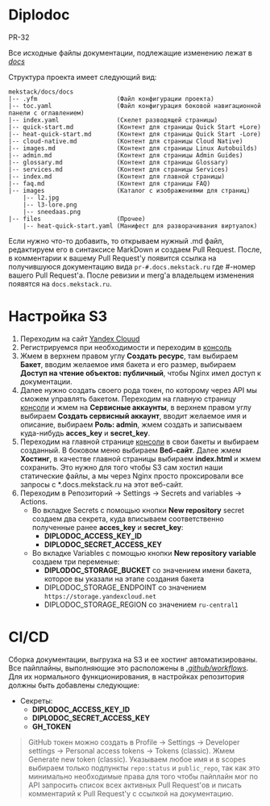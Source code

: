 # Diplodoc

PR-32

Все исходные файлы документации, подлежащие изменению лежат в [*docs*](./docs/)

Структура проекта имеет следующий вид:
```
mekstack/docs/docs
|-- .yfm                      (Файл конфигурации проекта)
|-- toc.yaml                  (Файл конфигурация боковой навигационной панели с оглавлением)
|-- index.yaml                (Скелет разводящей страницы)
|-- quick-start.md            (Контент для страницы Quick Start +Lore)
|-- heat-quick-start.md       (Контент для страницы Quick Start -Lore)
|-- cloud-native.md           (Контент для страницы Cloud Native)
|-- images.md                 (Контент для страницы Linux Autobuilds)
|-- admin.md                  (Контент для страницы Admin Guides)
|-- glossary.md               (Контент для страницы Glossary)
|-- services.md               (Контент для страницы Services)
|-- index.md                  (Контент для главной страницы)
|-- faq.md                    (Контент для страницы FAQ)
|-- images                    (Каталог с изображениями для страниц)
    |-- l2.jpg
    |-- l3-lore.png
    |-- sneedaas.png
|-- files                     (Прочее)
    |-- heat-quick-start.yaml (Манифест для разворачивания виртуалок)
```

Если нужно что-то добавить, то открываем нужный .md файл, редактируем его в синтаксисе MarkDown и создаем Pull Request. После, в комментарии к вашему Pull Request'у появится ссылка на получившуюся документацию вида `pr-#.docs.mekstack.ru` где #-номер вашего Pull Request'a. После ревизии и merg'a владельцем изменения появятся на `docs.mekstack.ru`.


# Настройка S3

1. Переходим на сайт [Yandex Clouud](https://cloud.yandex.ru/services/storage)  
2. Регистрируемся при необходимости и переходим в [консоль](https://console.cloud.yandex.ru/)  
3. Жмем в верхнем правом углу **Создать ресурс**, там выбираем **Бакет**, вводим желаемое имя бакета и его размер, выбираем **Доступ на чтение объектов: публичный**, чтобы Nginx имел доступ к документации.  
4. Далее нужно создать своего рода токен, по которому через API мы сможем управлять бакетом. Переходим на главную страницу [консоли](https://console.cloud.yandex.ru/) и жмем на **Сервисные аккаунты**, в верхнем правом углу выбираем **Создать сервисный аккаунт**, вводит желаемое имя и описание, выбираем **Роль: admin**, жмем создать и записываем куда-нибудь **acces_key** и **secret_key**.
5. Переходим на главной странице [консоли](https://console.cloud.yandex.ru/) в свои бакеты и выбираем созданный. В боковом меню выбираем **Веб-сайт**. Далее жмем **Хостинг**, в качестве главной страницы выбираем **index.html** и жмем сохранить. Это нужно для того чтобы S3 сам хостил наши статические файлы, а мы через Nginx просто проксировали все запросы с *.docs.mekstack.ru на этот веб-сайт.
6. Переходим в Репозиторий -> Settings -> Secrets and variables -> Actions.
    - Во вкладке Secrets с помощью кнопки **New repository** secret создаем два секрета, куда вписываем соответственно полученные ранее **acces_key** и **secret_key**:
        - **DIPLODOC_ACCESS_KEY_ID**
        - **DIPLODOC_SECRET_ACCESS_KEY**
    - Во вкладке Variables с помощью кнопки **New repository variable** создаем три переменые:
        - **DIPLODOC_STORAGE_BUCKET** со значением имени бакета, которое вы указали на этапе создания бакета
        - DIPLODOC_STORAGE_ENDPOINT со значением `https://storage.yandexcloud.net`
        - DIPLODOC_STORAGE_REGION со значением `ru-central1`


# CI/CD
Сборка документации, выгрузка на S3 и ее хостинг автоматизированы. Все пайплайны, выполняющие это расположены в [*.github/workflows*](./.github/workflows/). Для их нормального функционирования, в настройках репозитория должны быть добавлены следующие:
- Секреты:
    - **DIPLODOC_ACCESS_KEY_ID**
    - **DIPLODOC_SECRET_ACCESS_KEY**
    - **GH_TOKEN**
> GitHub токен можно создать в Profile -> Settings -> Developer settings -> Personal access tokens -> Tokens (classic). Жмем Generate new token (classic). Указываем любое имя и в scopes выбираем только подпункты `repo:status` и `public_repo`, так как это минимально необходимые права для того чтобы пайплайн мог по API запросить список всех активных Pull Request'ов и писать комментарий к Pull Request'у с ссылкой на документацию.
